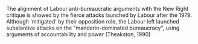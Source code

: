The alignment of Labour anti-bureaucratic arguments with the New Right critique is showed by the fierce attacks launched by Labour after the 1979. Although 'mitigated' by their opposition role, the Labour left launched substantive attacks on the "mandarin-dominated bureaucracy", using arguments of accountability and power (Theakston, 1990)